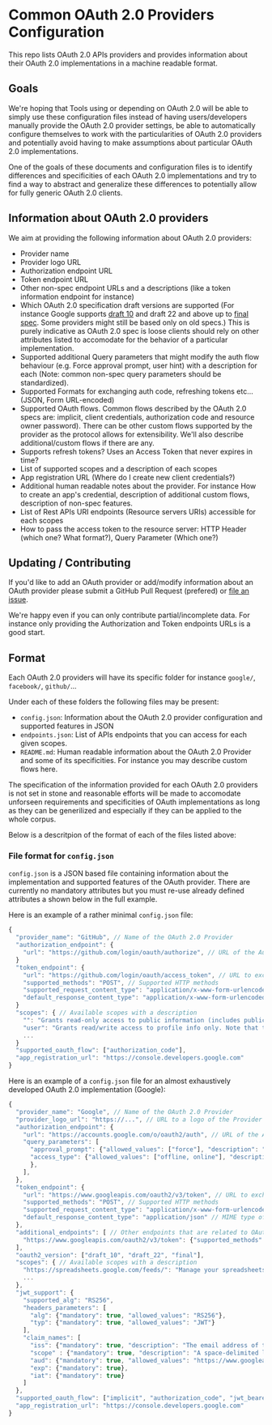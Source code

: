 # Common OAuth 2.0 Providers Configuration

This repo lists OAuth 2.0 APIs providers and provides information about their OAuth 2.0 implementations in a machine readable format.


## Goals

We're hoping that Tools using or depending on OAuth 2.0 will be able to simply use these configuration files instead of having users/developers manually provide the OAuth 2.0 provider settings, be able to automatically configure themselves to work with the particularities of OAuth 2.0 providers and potentially avoid having to make assumptions about particular OAuth 2.0 implementations.

One of the goals of these documents and configuration files is to identify differences and specificities of each OAuth 2.0 implementations and try to find a way to abstract and generalize these differences to potentially allow for fully generic OAuth 2.0 clients.


## Information about OAuth 2.0 providers

We aim at providing the following information about OAuth 2.0 providers:
 - Provider name
 - Provider logo URL
 - Authorization endpoint URL
 - Token endpoint URL
 - Other non-spec endpoint URLs and a descriptions (like a token information endpoint for instance) 
 - Which OAuth 2.0 specification draft versions are supported (For instance Google supports [draft 10](https://tools.ietf.org/html/draft-ietf-oauth-v2-10) and draft 22 and above up to [final spec](https://tools.ietf.org/html/rfc6749). Some providers might still be based only on old specs.) This is purely indicative as OAuth 2.0 spec is loose clients should rely on other attributes listed to accomodate for the behavior of a particular implementation.
 - Supported additional Query parameters that might modify the auth flow behaviour (e.g. Force approval prompt, user hint) with a description for each (Note: common non-spec query parameters should be standardized).
 - Supported Formats for exchanging auth code, refreshing tokens etc... (JSON, Form URL-encoded)
 - Supported OAuth flows. Common flows described by the OAuth 2.0 specs are: implicit, client credentials, authorization code and resource owner password). There can be other custom flows supported by the provider as the protocol allows for extensibility. We'll also describe additional/custom flows if there are any.
 - Supports refresh tokens? Uses an Access Token that never expires in time?
 - List of supported scopes and a description of each scopes
 - App registration URL (Where do I create new client credentials?)
 - Additional human readable notes about the provider. For instance How to create an app's credential, description of additional custom flows, description of non-spec features.
 - List of Rest APIs URI endpoints (Resource servers URIs) accessible for each scopes
 - How to pass the access token to the resource server: HTTP Header (which one? What format?), Query Parameter (Which one?)


## Updating / Contributing

If you'd like to add an OAuth provider or add/modify information about an OAuth provider please submit a GitHub Pull Request (prefered) or [file an issue](https://github.com/nicolasgarnier/oauth-providers/issues).

We're happy even if you can only contribute partial/incomplete data. For instance only providing the Authorization and Token endpoints URLs is a good start.


## Format

Each OAuth 2.0 providers will have its specific folder for instance `google/`, `facebook/`, `github/`...

Under each of these folders the following files may be present:
 - `config.json`: Information about the OAuth 2.0 provider configuration and supported features in JSON
 - `endpoints.json`: List of APIs endpoints that you can access for each given scopes.
 - `README.md`: Human readable information about the OAuth 2.0 Provider and some of its specificities. For instance you may describe custom flows here.

The specification of the information provided for each OAuth 2.0 providers is not set in stone and reasonable efforts will be made to accomodate unforseen requirements and specificities of OAuth implementations as long as they can be generilized and especially if they can be applied to the whole corpus.

Below is a descritpion of the format of each of the files listed above:

### File format for `config.json`

`config.json` is a JSON based file containing information about the implementation and supported features of the OAuth provider. There are currently no mandatory attributes but you must re-use already defined attributes a shown below in the full example.

Here is an example of a rather minimal `config.json` file:

```javascript
{
  "provider_name": "GitHub", // Name of the OAuth 2.0 Provider
  "authorization_endpoint": {
    "url": "https://github.com/login/oauth/authorize", // URL of the Authroization endpoint
  }
  "token_endpoint": {
    "url": "https://github.com/login/oauth/access_token", // URL to exchange the auth code 
    "supported_methods": "POST", // Supported HTTP methods
    "supported_request_content_type": "application/x-www-form-urlencoded", // MIME type of the data that can be passed in the body of requests to the token endpoint by default
    "default_response_content_type": "application/x-www-form-urlencoded", // MIME type of the data that is returned by the token endpoint. It may be possible to get the response in other formats using the `Accept` header. This only specifies the default MIME Type.
  }
  "scopes": { // Available scopes with a description
    "": "Grants read-only access to public information (includes public user profile info, public repository info, and gists)",
    "user": "Grants read/write access to profile info only. Note that this scope includes user:email and user:follow.",
    ...
  }
  "supported_oauth_flow": ["authorization_code"],
  "app_registration_url": "https://console.developers.google.com"
}
```

Here is an example of a `config.json` file for an almost exhaustively developed OAuth 2.0 implementation (Google):

```javascript
{
  "provider_name": "Google", // Name of the OAuth 2.0 Provider
  "provider_logo_url": "https://...", // URL to a logo of the Provider
  "authorization_endpoint": {
    "url": "https://accounts.google.com/o/oauth2/auth", // URL of the Authroization endpoint
    "query_parameters": [
      "approval_prompt": {"allowed_values": ["force"], "description": "Forces display of the approval prompt. Avoids pass-through if the user has already granted access."},
      "access_type": {"allowed_values": ["offline, online"], "description": "If the value is 'offline' Will grant a refresh token in the authorization code flow. 'online' will only grant you an access token in the authorization code flow."
      },
    ],
  },
  "token_endpoint": {
    "url": "https://www.googleapis.com/oauth2/v3/token", // URL to exchange the auth code 
    "supported_methods": "POST", // Supported HTTP methods
    "supported_request_content_type": "application/x-www-form-urlencoded", // MIME type of the data that can be passed in the body of requests to the token endpoint
    "default_response_content_type": "application/json" // MIME type of the data that is returned by the token endpoint by default.
  },
  "additional_endpoints": [ // Other endpoints that are related to OAuth
    "https://www.googleapis.com/oauth2/v3/token": {"supported_methods": "GET", "description": "Returns the information about the access token. You have to provide an Access Token as a query parameter"}
  ],
  "oauth2_version": ["draft_10", "draft_22", "final"],
  "scopes": { // Available scopes with a description
    "https://spreadsheets.google.com/feeds/": "Manage your spreadsheets."
    ...
  },
  "jwt_support": {
    "supported_alg": "RS256",
    "headers_parameters": [
      "alg": {"mandatory": true, "allowed_values": "RS256"},
      "typ": {"mandatory": true, "allowed_values": "JWT"}
    ],
    "claim_names": [
      "iss": {"mandatory": true, "description": "The email address of the service account."} // For registered/public claim names you may add a description.
      "scope" : {"mandatory": true, "description": "A space-delimited list of the permissions that the application requests."}, // For non-spec/private claim names you MUST add a description.
      "aud": {"mandatory": true, "allowed_values": "https://www.googleapis.com/oauth2/v3/token"},
      "exp": {"mandatory": true},
      "iat": {"mandatory": true}
    ]
  },
  "supported_oauth_flow": ["implicit", "authorization_code", "jwt_bearer_token", "ext_android", "ext_post_message", "ext_installed_apps", "ext_authorization_code_oob"],
  "app_registration_url": "https://console.developers.google.com"
}
```
